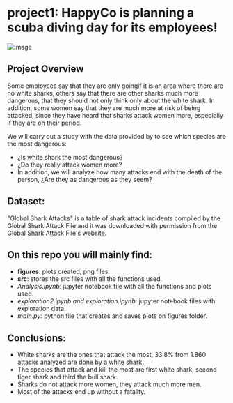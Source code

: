 # project1: HappyCo is planning a scuba diving day for its employees!

![image](https://user-images.githubusercontent.com/127286755/234131147-b40297c3-03ff-4bec-a5cc-151c3ae7b549.png)


## Project Overview
Some employees say that they are only goingif it is an area where there are no white sharks, others say that there are other sharks much more dangerous, that they should not only think only about the white shark. In addition, some women say that they are much more at risk of being attacked, since they have heard that sharks attack women more, especially if they are on their period. 

We will carry out a study with the data provided by to see which species are the most dangerous:
- ¿Is white shark the most dangerous?
- ¿Do they really attack women more? 
- In addition, we will analyze how many attacks end with the death of the person, ¿Are they as dangerous as they seem?

## Dataset:
"Global Shark Attacks" is a table of shark attack incidents compiled by the Global Shark Attack File and it was downloaded with permission from the Global Shark Attack File's website.

## On this repo you will mainly find:
- **figures**: plots created, png files.
- **src**: stores the src files with all the functions used.
- _Analysis.ipynb_: jupyter notebook file with all the functions and plots used.
- _exploration2.ipynb and exploration.ipynb:_ jupyter notebook files with exploration data.
- _main.py:_ python file that creates and saves plots on figures folder.

## Conclusions:
- White sharks are the ones that attack the most, 33.8% from 1.860 attacks analyzed are done by a white shark.
- The species that attack and kill the most are first white shark, second tiger shark and third the bull shark.
- Sharks do not attack more women, they attack much more men.
- Most of the attacks end up without a fatality.
